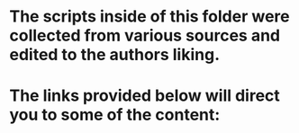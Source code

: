 # The scripts inside of this folder were collected from various sources and edited to the authors liking. 
# The links provided below will direct you to some of the content:
